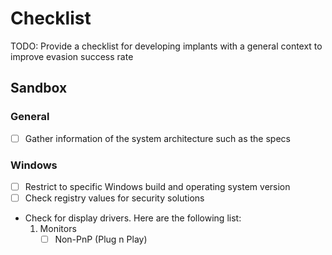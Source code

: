 # Checklist

TODO: Provide a checklist for developing implants with a general context to improve evasion success rate

## Sandbox

### General

- [ ] Gather information of the system architecture such as the specs

### Windows

- [ ] Restrict to specific Windows build and operating system version
- [ ] Check registry values for security solutions
- Check for display drivers. Here are the following list:
	1. Monitors
		- [ ] Non-PnP (Plug n Play)
